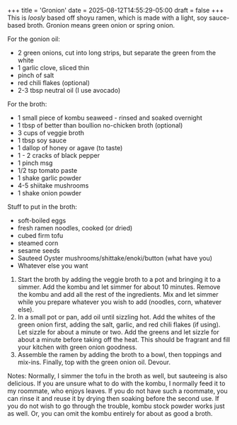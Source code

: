 +++
title = 'Gronion'
date = 2025-08-12T14:55:29-05:00
draft = false
+++
This is *loosly* based off shoyu ramen, which is made with a light, soy sauce-based broth. Gronion means green onion or spring onion. 

For the gonion oil:
* 2 green onions, cut into long strips, but separate the green from the white
* 1 garlic clove, sliced thin
* pinch of salt
* red chili flakes (optional)
* 2-3 tbsp neutral oil (I use avocado)

For the broth:
* 1 small piece of kombu seaweed - rinsed and soaked overnight
* 1 tbsp of better than boullion no-chicken broth (optional)
* 3 cups of veggie broth
* 1 tbsp soy sauce
* 1 dallop of honey or agave (to taste)
* 1 - 2 cracks of black pepper
* 1 pinch msg
* 1/2 tsp tomato paste
* 1 shake garlic powder
* 4-5 shiitake mushrooms
* 1 shake onion powder

Stuff to put in the broth:
* soft-boiled eggs
* fresh ramen noodles, cooked (or dried)
* cubed firm tofu
* steamed corn
* sesame seeds
* Sauteed Oyster mushrooms/shittake/enoki/button (what have you)
* Whatever else you want


1. Start the broth by adding the veggie broth to a pot and bringing it to a simmer. Add the kombu and let simmer for about 10 minutes. Remove the kombu and add all the rest of the ingredients. Mix and let simmer while you prepare whatever you wish to add (noodles, corn, whatever else).  
2. In a small pot or pan, add oil until sizzling hot. Add the whites of the green onion first, adding the salt, garlic, and red chili flakes (if using). Let sizzle for about a minute or two. Add the greens and let sizzle for about a minute before taking off the heat. This should be fragrant and fill your kitchen with green onion goodness. 
3. Assemble the ramen by adding the broth to a bowl, then toppings and mix-ins. Finally, top with the green onion oil. Devour.

Notes: Normally, I simmer the tofu in the broth as well, but sauteeing is also delicious. 
If you are unsure what to do with the kombu, I normally feed it to my roommate, who enjoys leaves. If you do not have such a roommate, you can rinse it and reuse it by drying then soaking before the second use. If you do not wish to go through the trouble, kombu stock powder works just as well. Or, you can omit the kombu entirely for about as good a broth.

